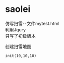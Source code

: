 # saolei
仿写扫雷--文件mytest.html    
利用Jqury    
只写了初级版本    

创建扫雷地图   
``````
init(10,10,10)   
``````
